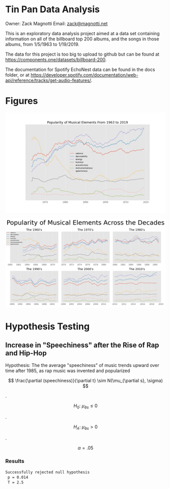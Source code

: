 # Tin Pan Data Analysis

Owner: Zack Magnotti
Email: zack@magnotti.net

This is an exploratory data analysis project aimed at a data set containing information on all of the billboard top 200 albums, and the songs in those albums, from 1/5/1963 to 1/19/2019.

The data for this project is too big to upload to github but can be found at https://components.one/datasets/billboard-200.

The documentation for Spotify EchoNest data can be found in the docs folder, or at https://developer.spotify.com/documentation/web-api/reference/tracks/get-audio-features/.

# Figures

![Vibe of Popular Music over time](images/vibe_full_timeseries.png)

![Vibe of Popular Music by Decade](images/vibe_by_decade.png)

# Hypothesis Testing

## Increase in "Speechiness" after the Rise of Rap and Hip-Hop

Hypothesis: The the average "speechiness" of music trends upward over time after 1985, as rap music was invented and popularized

$$
\frac{\partial (speechiness)}{\partial t} \sim N(\mu_{\partial s}, \sigma)
$$

.

$$
H_0: \ \mu_{\partial s} \leq 0
$$

.

$$
H_A: \ \mu_{\partial s} > 0
$$

.

$$
\alpha = .05
$$

### Results

```
Successfully rejected null hypothesis 
 p = 0.014
 T = 2.5
```
